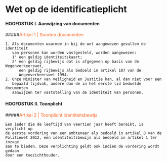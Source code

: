 # Wet op de identificatieplicht

#### HOOFDSTUK I. Aanwijzing van documenten

#####<span style="color: #fc631e;">Artikel 1 | Soorten documenten</span>
```
1. Als documenten waarmee in bij de wet aangewezen gevallen de identiteit 
   van personen kan worden vastgesteld, worden aangewezen:
   1° een geldig identiteitskaart;
   2° een geldig rijbewijs dat is afgegeven op basis van de Wegenverkeerswet, 
      een geldig rijbewijs als bedoeld in artikel 107 van de 
      Wegenverkeerswet 1994.
2. Onze Minister van Veiligheid en Justitie kan, al dan niet voor een 
   bepaald tijdvak, andere dan de in het eerste lid bedoelde documenten 
   aanwijzen ter vaststelling van de identiteit van personen.   
```

#### HOOFDSTUK II. Toonplicht

#####<span style="color: #fc631e;">Artikel 2 | Toonplicht identiteitsbewijs</span>
```
Een ieder die de leeftijd van veertien jaar heeft bereikt, is verplicht op 
de eerste vordering van een ambtenaar als bedoeld in artikel 8 van de 
Politiewet 2012, een identiteitsbewijs als bedoeld in artikel 1 ter inzage 
aan te bieden. Deze verplichting geldt ook indien de vordering wordt gedaan 
door een toezichthouder.
```
